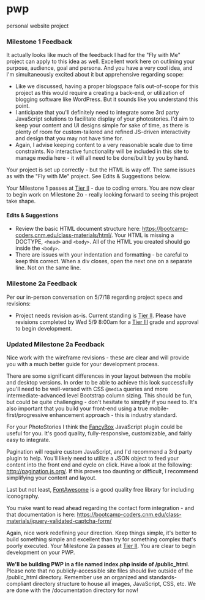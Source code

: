 # pwp
personal website project

### Milestone 1 Feedback
It actually looks like much of the feedback I had for the "Fly with Me" project can apply to this idea as well. Excellent work here on outlining your purpose, audience, goal and persona. And you have a very cool idea, and I'm simultaneously excited about it but apprehensive regarding scope: 

- Like we discussed, having a proper blogspace falls out-of-scope for this project as this would require a creating a back-end, or utilization of blogging software like WordPress. But it sounds like you understand this point.
- I anticipate that you'll definitely need to integrate some 3rd party JavaScript solutions to facilitate display of your photostories. I'd aim to keep your content and UI designs simple for sake of time, as there is plenty of room for custom-tailored and refined JS-driven interactivity and design that you may not have time for.
- Again, I advise keeping content to a very reasonable scale due to time constraints. No  interactive functionality will be included in this site to manage media here - it will all need to be done/built by you by hand.

Your project is set up correctly - but the HTML is way off. The same issues as with the "Fly with Me" project. See Edits &amp; Suggestions below.

Your Milestone 1 passes at [Tier II](https://bootcamp-coders.cnm.edu/projects/personal/rubric/) - due to coding errors. You are now clear to begin work on Milestone 2&alpha; - really looking forward to seeing this project take shape.

#### Edits &amp; Suggestions
- Review the basic HTML document structure here: https://bootcamp-coders.cnm.edu/class-materials/html/. Your HTML is missing a DOCTYPE, `<head>` and `<body>`. All of the HTML you created should go inside the `<body>`.
- There are issues with your indentation and formatting - be careful to keep this correct. When a div closes, open the next one on a separate line. Not on the same line.

### Milestone 2a Feedback
Per our in-person conversation on 5/7/18 regarding project specs and revisions: 
- Project needs revision as-is. Current standing is [Tier II](https://bootcamp-coders.cnm.edu/projects/personal/rubric/). Please have revisions completed by Wed 5/9 8:00am for a [Tier III](https://bootcamp-coders.cnm.edu/projects/personal/rubric/) grade and approval to begin development.

### Updated Milestone 2a Feedback
Nice work with the wireframe revisions - these are clear and will provide you with a much better guide for your development process.

There are some significant differences in your layout between the mobile and desktop versions. In order to be able to achieve this look successfully you'll need to be well-versed with CSS `@media` queries and more intermediate-advanced level Bootstrap column sizing. This should be fun, but could be quite challenging - don't hesitate to simplify if you need to. It's also important that you build your front-end using a true mobile-first/progressive enhancement approach - this is industry standard.

For your PhotoStories I think the [FancyBox](http://fancyapps.com/fancybox/3/) JavaScript plugin could be useful for you. It's good quality, fully-responsive, customizable, and fairly easy to integrate.

Pagination will require custom JavaScript, and I'd recommend a 3rd party plugin to help. You'll likely need to utilize a JSON object to feed your content into the front end and cycle on click. Have a look at the following: http://pagination.js.org/. If this proves too daunting or difficult, I recommend simplifying your content and layout.  

Last but not least, [FontAwesome](https://fontawesome.com/) is a good quality free library for including iconography.

You make want to read ahead regarding the contact form integration - and that documentation is here: https://bootcamp-coders.cnm.edu/class-materials/jquery-validated-captcha-form/ 

Again, nice work redefining your direction. Keep things simple, it's better to build something simple and excellent than try for something complex that's poorly executed. Your Milestone 2a passes at [Tier II](https://bootcamp-coders.cnm.edu/projects/personal/rubric/). You are clear to begin development on your PWP.

**We'll be building PWP in a file named index.php inside of /public_html**. Please note that no publicly-accessible site files should live outside of the /public_html directory. Remember use an organized and standards-compliant directory structure to house all images, JavaScript, CSS, etc. We are done with the /documentation directory for now!

